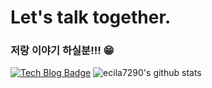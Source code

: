 # Let's talk together.
### 저랑 이야기 하실분!!! 😁
[![Tech Blog Badge](http://img.shields.io/badge/-Tech%20blog-black?style=flat-square&logo=github&link=https://zzsza.github.io/)](https://velog.io/@winney_77/)
![ecila7290's github stats](https://github-readme-stats.vercel.app/api?username=suyeon-dv&show_icons=true&theme=radical)
